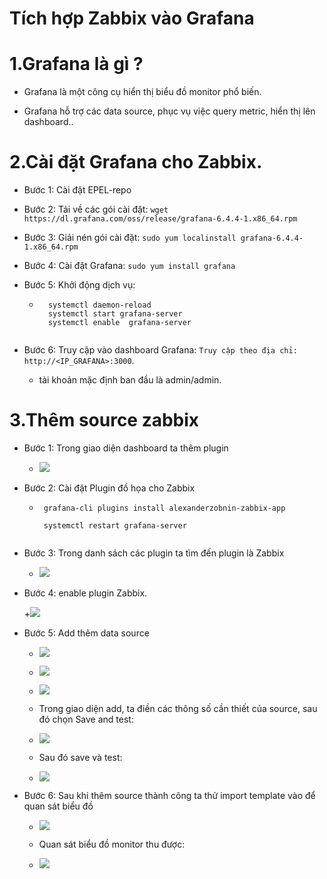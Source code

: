 
# Tích hợp Zabbix vào Grafana

# 1.Grafana là gì ?

- Grafana là một công cụ hiển thị biểu đồ monitor phổ biến.

- Grafana hỗ trợ các data source, phục vụ việc query metric, hiển thị lên dashboard..

# 2.Cài đặt Grafana cho Zabbix.

- Bước 1: Cài đặt EPEL-repo

- Bước 2: Tải về các gói cài đặt: ` wget https://dl.grafana.com/oss/release/grafana-6.4.4-1.x86_64.rpm `

- Bước 3: Giải nén gói cài đặt: ` sudo yum localinstall grafana-6.4.4-1.x86_64.rpm `

- Bước 4: Cài đặt Grafana: ` sudo yum install grafana `

- Bước 5:  Khởi động dịch vụ:

  + ```
      systemctl daemon-reload
      systemctl start grafana-server
      systemctl enable  grafana-server
	  
	```
- Bước 6: Truy cập vào dashboard Grafana: ` Truy cập theo địa chỉ: http://<IP_GRAFANA>:3000 `.

  + tài khoản mặc định ban đầu là admin/admin.

# 3.Thêm source zabbix

- Bước 1: Trong giao diện dashboard ta thêm plugin

  + ![]( /image/g1.PNG)
  
- Bước 2: Cài đặt Plugin đồ họa cho Zabbix

  + ```
     grafana-cli plugins install alexanderzobnin-zabbix-app

     systemctl restart grafana-server
	 
	```
- Bước 3: Trong danh sách các plugin ta tìm đến plugin là Zabbix

  + ![]( /image/g2.png)
  
- Bước 4: enable plugin Zabbix.

  +![]( /image/g3.png)
  
- Bước 5: Add thêm data source

  +  ![]( /image/g4.png)

  + ![]( /image/g5.png)
  
  + ![]( /image/g6.png)
  
  + Trong giao diện add, ta điền các thông số cần thiết của source, sau đó chọn Save and test:

  + ![]( /image/gra4.PNG)

  + Sau đó save và test:

  + ![]( /image/g7.png)

- Bước 6: Sau khi thêm source thành công ta thử import template vào để quan sát biểu đồ

  + ![]( /image/g8.png)

  + Quan sát biểu đồ monitor thu được: 

  + ![]( /image/g9.PNG)   
  	

  